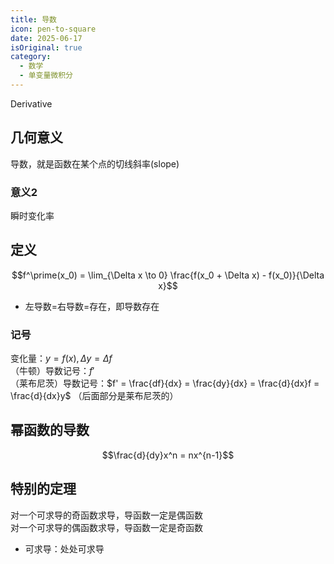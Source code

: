 ```yaml
---
title: 导数
icon: pen-to-square
date: 2025-06-17
isOriginal: true
category:
  - 数学
  - 单变量微积分
---
```


<!-- more -->

Derivative

## 几何意义

导数，就是函数在某个点的切线斜率(slope) 

### 意义2

瞬时变化率

## 定义

$$f^\prime(x_0) = \lim_{\Delta x \to 0} \frac{f(x_0 + \Delta x) - f(x_0)}{\Delta x}$$

* 左导数=右导数=存在，即导数存在

### 记号

变化量：$y = f(x),\Delta y = \Delta f$  
（牛顿）导数记号：$f'$  
（莱布尼茨）导数记号：$f' = \frac{df}{dx} = \frac{dy}{dx} = \frac{d}{dx}f = \frac{d}{dx}y$ （后面部分是莱布尼茨的）


## 幂函数的导数

$$\frac{d}{dy}x^n = nx^{n-1}$$

## 特别的定理

对一个可求导的奇函数求导，导函数一定是偶函数  
对一个可求导的偶函数求导，导函数一定是奇函数  
* 可求导：处处可求导